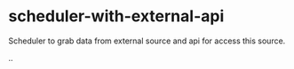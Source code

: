 # scheduler-with-external-api
Scheduler to grab data from external source and api for access this source.

..
